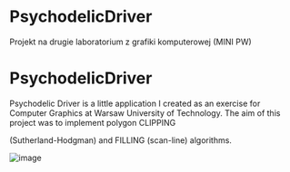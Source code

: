 PsychodelicDriver
=================

Projekt na drugie laboratorium z grafiki komputerowej (MINI PW)


PsychodelicDriver
=================

Psychodelic Driver is a little application I created as an exercise for Computer Graphics at
Warsaw University of Technology.
The aim of this project was to implement polygon CLIPPING 

(Sutherland-Hodgman) and FILLING (scan-line) algorithms.

![image](https://user-images.githubusercontent.com/5732023/102326763-1b878a80-3f85-11eb-81f7-844dd222dda1.png)
